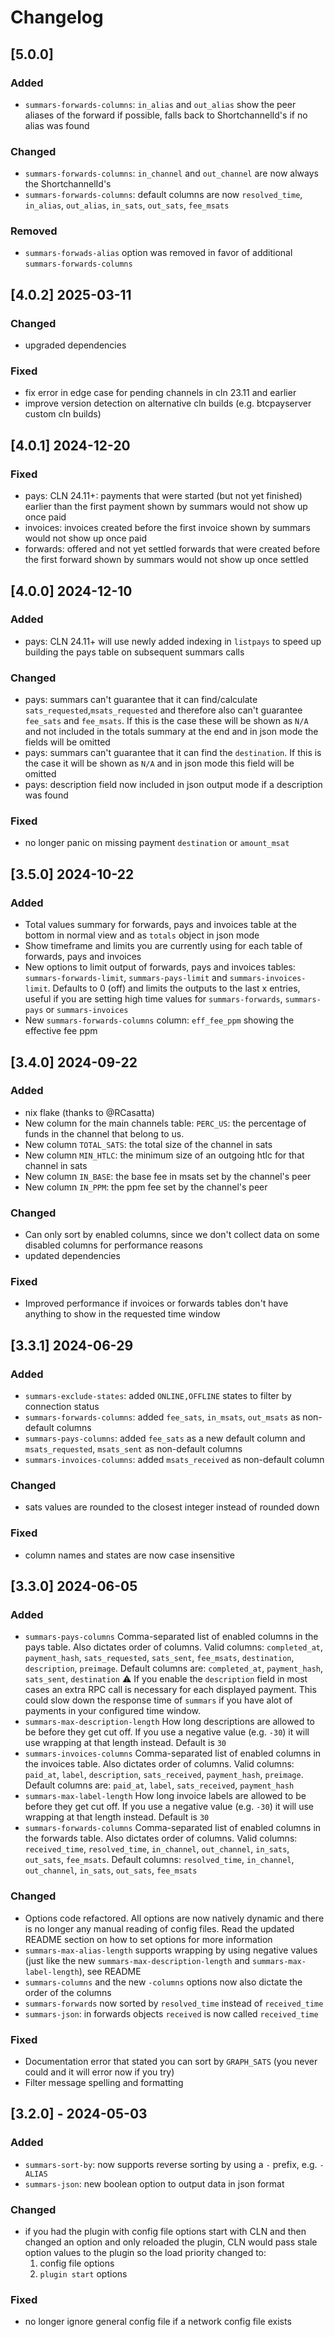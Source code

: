 # Changelog

## [5.0.0]

### Added
- ``summars-forwards-columns``: ``in_alias`` and ``out_alias`` show the peer aliases of the forward if possible, falls back to ShortchannelId's if no alias was found

### Changed
- ``summars-forwards-columns``: ``in_channel`` and ``out_channel`` are now always the ShortchannelId's
- ``summars-forwards-columns``: default columns are now ``resolved_time``, ``in_alias``, ``out_alias``, ``in_sats``, ``out_sats``, ``fee_msats``

### Removed
- ``summars-forwads-alias`` option was removed in favor of additional ``summars-forwards-columns``


## [4.0.2] 2025-03-11

### Changed

- upgraded dependencies

### Fixed

- fix error in edge case for pending channels in cln 23.11 and earlier
- improve version detection on alternative cln builds (e.g. btcpayserver custom cln builds)

## [4.0.1] 2024-12-20

### Fixed

- pays: CLN 24.11+: payments that were started (but not yet finished) earlier than the first payment shown by summars would not show up once paid
- invoices: invoices created before the first invoice shown by summars would not show up once paid
- forwards: offered and not yet settled forwards that were created before the first forward shown by summars would not show up once settled

## [4.0.0] 2024-12-10

### Added

- pays: CLN 24.11+ will use newly added indexing in ``listpays`` to speed up building the pays table on subsequent summars calls

### Changed

- pays: summars can't guarantee that it can find/calculate ``sats_requested``,``msats_requested`` and therefore also can't guarantee ``fee_sats`` and ``fee_msats``. If this is the case these will be shown as ``N/A`` and not included in the totals summary at the end and in json mode the fields will be omitted
- pays: summars can't guarantee that it can find the ``destination``. If this is the case it will be shown as ``N/A`` and in json mode this field will be omitted
- pays: description field now included in json output mode if a description was found

### Fixed

- no longer panic on missing payment ``destination`` or ``amount_msat``

## [3.5.0] 2024-10-22

### Added

- Total values summary for forwards, pays and invoices table at the bottom in normal view and as ``totals`` object in json mode
- Show timeframe and limits you are currently using for each table of forwards, pays and invoices
- New options to limit output of forwards, pays and invoices tables: ``summars-forwards-limit``, ``summars-pays-limit`` and ``summars-invoices-limit``. Defaults to 0 (off) and limits the outputs to the last x entries, useful if you are setting high time values for ``summars-forwards``, ``summars-pays`` or ``summars-invoices``
- New ``summars-forwards-columns`` column: ``eff_fee_ppm`` showing the effective fee ppm

## [3.4.0] 2024-09-22

### Added

- nix flake (thanks to @RCasatta)
- New column for the main channels table: ``PERC_US``: the percentage of funds in the channel that belong to us.
- New column ``TOTAL_SATS``: the total size of the channel in sats
- New column ``MIN_HTLC``: the minimum size of an outgoing htlc for that channel in sats
- New column ``IN_BASE``: the base fee in msats set by the channel's peer
- New column ``IN_PPM``: the ppm fee set by the channel's peer

### Changed

- Can only sort by enabled columns, since we don't collect data on some disabled columns for performance reasons
- updated dependencies

### Fixed

- Improved performance if invoices or forwards tables don't have anything to show in the requested time window

## [3.3.1] 2024-06-29

### Added

- ``summars-exclude-states``: added `ONLINE,OFFLINE` states to filter by connection status
- ``summars-forwards-columns``: added ``fee_sats``, ``in_msats``, ``out_msats`` as non-default columns
- ``summars-pays-columns``: added ``fee_sats`` as a new default column and ``msats_requested``, ``msats_sent`` as non-default columns
- ``summars-invoices-columns``: added ``msats_received`` as non-default column

### Changed

- sats values are rounded to the closest integer instead of rounded down

### Fixed

- column names and states are now case insensitive

## [3.3.0] 2024-06-05

### Added

- ``summars-pays-columns`` Comma-separated list of enabled columns in the pays table. Also dictates order of columns. Valid columns: ``completed_at``, ``payment_hash``, ``sats_requested``, ``sats_sent``, ``fee_msats``, ``destination``, ``description``, ``preimage``. Default columns are: ``completed_at``, ``payment_hash``, ``sats_sent``, ``destination`` :warning: If you enable the ``description`` field in most cases an extra RPC call is necessary for each displayed payment. This could slow down the response time of ``summars`` if you have alot of payments in your configured time window.
- ``summars-max-description-length`` How long descriptions are allowed to be before they get cut off. If you use a negative value (e.g. ``-30``) it will use wrapping at that length instead. Default is ``30``
- ``summars-invoices-columns`` Comma-separated list of enabled columns in the invoices table. Also dictates order of columns. Valid columns: ``paid_at``, ``label``, ``description``, ``sats_received``, ``payment_hash``, ``preimage``. Default columns are: ``paid_at``, ``label``, ``sats_received``, ``payment_hash``
- ``summars-max-label-length`` How long invoice labels are allowed to be before they get cut off. If you use a negative value (e.g. ``-30``) it will use wrapping at that length instead. Default is ``30``
- ``summars-forwards-columns`` Comma-separated list of enabled columns in the forwards table. Also dictates order of columns. Valid columns: ``received_time``, ``resolved_time``, ``in_channel``, ``out_channel``, ``in_sats``, ``out_sats``, ``fee_msats``. Default columns: ``resolved_time``, ``in_channel``, ``out_channel``, ``in_sats``, ``out_sats``, ``fee_msats``

### Changed

- Options code refactored. All options are now natively dynamic and there is no longer any manual reading of config files. Read the updated README section on how to set options for more information
- ``summars-max-alias-length`` supports wrapping by using negative values (just like the new ``summars-max-description-length`` and ``summars-max-label-length``), see README
- ``summars-columns`` and the new ``-columns`` options now also dictate the order of the columns
- ``summars-forwards`` now sorted by `resolved_time` instead of `received_time`
- ``summars-json``: in forwards objects ``received`` is now called ``received_time``

### Fixed

- Documentation error that stated you can sort by ``GRAPH_SATS`` (you never could and it will error now if you try)
- Filter message spelling and formatting

## [3.2.0] - 2024-05-03

### Added

- `summars-sort-by`: now supports reverse sorting by using a `-` prefix, e.g. `-ALIAS`
- `summars-json`: new boolean option to output data in json format

### Changed

- if you had the plugin with config file options start with CLN and then changed an option and only reloaded the plugin, CLN would pass stale option values to the plugin so the load priority changed to:
    1. config file options
    2. ``plugin start`` options

### Fixed

- no longer ignore general config file if a network config file exists
